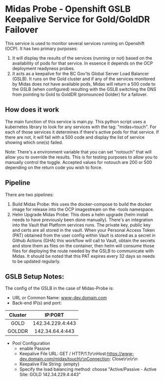 # Midas Probe - Openshift GSLB Keepalive Service for Gold/GoldDR Failover

This service is used to monitor several services running on Openshift (OCP). It has two primary purposes:
1. It will display the results of the services (running or not) based on the availability of pods for that service. In essence it depends on the OCP deployment readyness probes.
2. It acts as a keepalive for the BC Gov'ts Global Server Load Balancer (GSLB). It runs on the Gold cluster and if any of the services monitored by Midas does not have available pods, Midas will return a 500 code to the GSLB (when configured) resulting with the GSLB switching the DNS from pointing to Gold to GoldDR (pronounced Golder) for a failover.

## How does it work
The main function of this service is main.py. This python script uses a kubernetes library to look for any services with the tag: "midas=touch". For each of those services it determines if there's active pods for that service. If there are not, it will fail with a 500 code and display the list of service showing which one(s) failed.

Note: There's a environment variable that you can set "notouch" that will allow you to override the results. This is for testing purposes to allow you to manually control the toggle.  Accepted values for notouch are 200 or 500 depending on the return code you wish to force.

## Pipeline
There are two pipelines:
1. Build Midas Probe: this uses the docker-compose to build the docker image for release into the OCP imagestream on the -tools namespace.
2. Helm Upgrade Midas Probe: This does a helm upgrade (helm install needs to have previously been done manually). There's an integration into the Vault that Platform services runs. The private key, public key and certs are all stored in the vault. When your Personal Access Token (PAT) obtained from the user config within Vault is stored as a secret in Github Actions (GHA) this workflow will call to Vault, obtain the secrets and store them as files on the container, then helm will consume those files for deploying the route needed by the GSLB to communicate with Midas.  It should be noted that this PAT expires every 32 days so needs to be updated regularly.

## GSLB Setup Notes:
The config of the GSLB in the case of Midas-Probe is:

- URL or Common Name: www-dev.domain.com
- Back-end IP(s) and port:

| Cluster | IP:PORT          |
| :---:     | :---:              |
| GOLD    | 142.34.229.4:443 |
| GOLDDR  | 142.34.64.4:443  |

- Pool Configuration
  - enable Passive
  - Keepalive File URL: GET / HTTP/1.1\r\nHost:https://www-dev.domain.com/midas/touch\r\nConnection: Close\r\n\r\n
  - Keepalive File String: {empty}
  - Specify the load balancing method: choose "Active/Passive - Active Site: GOLD 142.34.229.4:443"